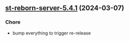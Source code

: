 

## [st-reborn-server-5.4.1](https://github.com/truecharts/charts/compare/st-reborn-server-5.4.0...st-reborn-server-5.4.1) (2024-03-07)

### Chore



- bump everything to trigger re-release